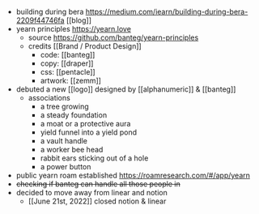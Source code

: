 - building during bera https://medium.com/iearn/building-during-bera-2209f44746fa [[blog]]
- yearn principles https://yearn.love
    - source https://github.com/banteg/yearn-principles
    - credits [[Brand / Product Design]]
        - code: [[banteg]]
        - copy: [[draper]]
        - css: [[pentacle]]
        - artwork: [[zemm]]
- debuted a new [[logo]] designed by [[alphanumeric]] & [[banteg]]
    - associations
        - a tree growing
        - a steady foundation
        - a moat or a protective aura
        - yield funnel into a yield pond
        - a vault handle
        - a worker bee head
        - rabbit ears sticking out of a hole
        - a power button
- public yearn roam established https://roamresearch.com/#/app/yearn
- ~~checking if banteg can handle all those people in~~
- decided to move away from linear and notion
    - [[June 21st, 2022]] closed notion & linear
